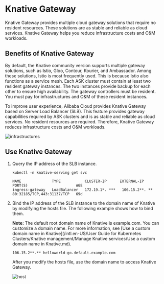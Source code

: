 # Knative Gateway

Knative Gateway provides multiple cloud gateway solutions that require no resident resources. These solutions are as stable and reliable as cloud services. Knative Gateway helps you reduce infrastructure costs and O&M workloads.

## Benefits of Knative Gateway

By default, the Knative community version supports multiple gateway solutions, such as Istio, Gloo, Contour, Kourier, and Ambassador. Among these solutions, Istio is most frequently used. This is because Istio also functions as a service mesh. Each ASK cluster must contain at least two resident gateway instances. The two instances provide backup for each other to ensure high availability. The gateway controllers must be resident. You must pay for infrastructures and O&M of these resident instances.

To improve user experience, Alibaba Cloud provides Knative Gateway based on Server Load Balancer \(SLB\). This feature provides gateway capabilities required by ASK clusters and is as stable and reliable as cloud services. No resident resources are required. Therefore, Knative Gateway reduces infrastructure costs and O&M workloads.

![infrastructures](https://static-aliyun-doc.oss-cn-hangzhou.aliyuncs.com/assets/img/en-US/7326963061/p176378.png)

## Use Knative Gateway

1.  Query the IP address of the SLB instance.

    ```
    kubectl -n knative-serving get svc
    ```

    ```
    NAME              TYPE           CLUSTER-IP      EXTERNAL-IP     PORT(S)                      AGE
    ingress-gateway   LoadBalancer   172.19.1*. ***   106.15.2**. **   80:32185/TCP,443:31137/TCP   69d
    ```

2.  Bind the IP address of the SLB instance to the domain name of Knative by modifying the hosts file. The following example shows how to bind them.

    **Note:** The default root domain name of Knative is example.com. You can customize a domain name. For more information, see [Use a custom domain name in Knative](/intl.en-US/User Guide for Kubernetes Clusters/Knative management/Manage Knative services/Use a custom domain name in Knative.md).

    ```
    106.15.2**.** helloworld-go.default.example.com
    ```

    After you modify the hosts file, use the domain name to access Knative Gateway.

    ![host](https://static-aliyun-doc.oss-cn-hangzhou.aliyuncs.com/assets/img/en-US/7326963061/p176379.png)


